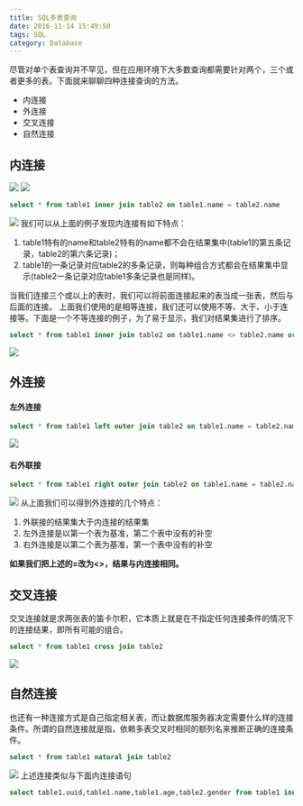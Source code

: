 ```yaml
---
title: SQL多表查询
date: 2016-11-14 15:49:50
tags: SQL
category: Database
---
```


尽管对单个表查询并不罕见，但在应用环境下大多数查询都需要针对两个，三个或者更多的表。下面就来聊聊四种连接查询的方法。
- 内连接
- 外连接
- 交叉连接
- 自然连接

<!--more-->

## 内连接
![](/images/24.png)
![](/images/25.png)
```sql
select * from table1 inner join table2 on table1.name = table2.name
```
![](/images/26.png)
我们可以从上面的例子发现内连接有如下特点：
1. table1特有的name和table2特有的name都不会在结果集中(table1的第五条记录，table2的第六条记录)；
2. table1的一条记录对应table2的多条记录，则每种组合方式都会在结果集中显示(table2一条记录对应table1多条记录也是同样)。

当我们连接三个或以上的表时，我们可以将前面连接起来的表当成一张表，然后与后面的连接。
上面我们使用的是相等连接，我们还可以使用不等、大于、小于连接等。下面是一个不等连接的例子，为了易于显示，我们对结果集进行了排序。
```sql
select * from table1 inner join table2 on table1.name <> table2.name order by table1.name , table2.name
```
![](/images/27.png)
## 外连接
#### 左外连接
```sql
select * from table1 left outer join table2 on table1.name = table2.name
```
![](/images/28.png)
#### 右外联接
```sql
select * from table1 right outer join table2 on table1.name = table2.name
```
![](/images/29.png)
从上面我们可以得到外连接的几个特点：
1. 外联接的结果集大于内连接的结果集
2. 左外连接是以第一个表为基准，第二个表中没有的补空
3. 右外连接是以第二个表为基准，第一个表中没有的补空

**如果我们把上述的=改为<>，结果与内连接相同。**

## 交叉连接
交叉连接就是求两张表的笛卡尔积，它本质上就是在不指定任何连接条件的情况下的连接结果，即所有可能的组合。
```sql
select * from table1 cross join table2 
```
![](/images/30.png)

## 自然连接
也还有一种连接方式是自己指定相关表，而让数据库服务器决定需要什么样的连接条件。所谓的自然连接就是指，依赖多表交叉时相同的额列名来推断正确的连接条件。
```sql
select * from table1 natural join table2 
```
![](/images/31.png)
上述连接类似与下面内连接语句
```sql
select table1.uuid,table1.name,table1.age,table2.gender from table1 inner join table2 on table1.uuid=table2.uuid and table1.name=table2.name
```
